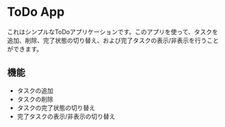# ToDo App

これはシンプルなToDoアプリケーションです。このアプリを使って、タスクを追加、削除、完了状態の切り替え、および完了タスクの表示/非表示を行うことができます。

## 機能

- タスクの追加
- タスクの削除
- タスクの完了状態の切り替え
- 完了タスクの表示/非表示の切り替え
